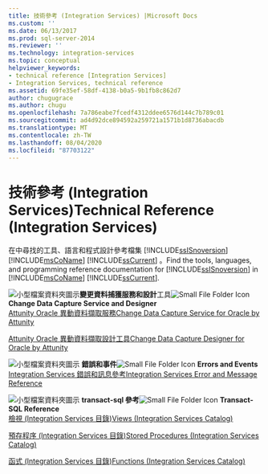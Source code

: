 ```yaml
---
title: 技術參考 (Integration Services) |Microsoft Docs
ms.custom: ''
ms.date: 06/13/2017
ms.prod: sql-server-2014
ms.reviewer: ''
ms.technology: integration-services
ms.topic: conceptual
helpviewer_keywords:
- technical reference [Integration Services]
- Integration Services, technical reference
ms.assetid: 69fe35ef-58df-4138-b0a5-9b1fb8c862d7
author: chugugrace
ms.author: chugu
ms.openlocfilehash: 7a786eabe7fcedf4312ddee6576d144c7b789c01
ms.sourcegitcommit: ad4d92dce894592a259721a1571b1d8736abacdb
ms.translationtype: MT
ms.contentlocale: zh-TW
ms.lasthandoff: 08/04/2020
ms.locfileid: "87703122"
---
```

# <a name="technical-reference-integration-services"></a><span data-ttu-id="13d9d-102">技術參考 (Integration Services)</span><span class="sxs-lookup"><span data-stu-id="13d9d-102">Technical Reference (Integration Services)</span></span>
  <span data-ttu-id="13d9d-103">在中尋找的工具、語言和程式設計參考檔集 [!INCLUDE[ssISnoversion](../includes/ssisnoversion-md.md)] [!INCLUDE[msCoName](../includes/msconame-md.md)] [!INCLUDE[ssCurrent](../includes/sscurrent-md.md)] 。</span><span class="sxs-lookup"><span data-stu-id="13d9d-103">Find the tools, languages, and programming reference documentation for [!INCLUDE[ssISnoversion](../includes/ssisnoversion-md.md)] in [!INCLUDE[msCoName](../includes/msconame-md.md)] [!INCLUDE[ssCurrent](../includes/sscurrent-md.md)].</span></span>  
  
 <span data-ttu-id="13d9d-104">![小型檔案資料夾圖示](media/filefolder-small.gif "小型檔案資料夾圖示")**變更資料捕獲服務和設計**工具</span><span class="sxs-lookup"><span data-stu-id="13d9d-104">![Small File Folder Icon](media/filefolder-small.gif "Small File Folder Icon") **Change Data Capture Service and Designer**</span></span>  
 [<span data-ttu-id="13d9d-105">Attunity Oracle 異動資料擷取服務</span><span class="sxs-lookup"><span data-stu-id="13d9d-105">Change Data Capture Service for Oracle by Attunity</span></span>](change-data-capture/change-data-capture-service-for-oracle-by-attunity.md)  
  
 [<span data-ttu-id="13d9d-106">Attunity Oracle 異動資料擷取設計工具</span><span class="sxs-lookup"><span data-stu-id="13d9d-106">Change Data Capture Designer for Oracle by Attunity</span></span>](change-data-capture/change-data-capture-designer-for-oracle-by-attunity.md)  
  
 <span data-ttu-id="13d9d-107">![小型檔案資料夾圖示](media/filefolder-small.gif "小型檔案資料夾圖示") **錯誤和事件**</span><span class="sxs-lookup"><span data-stu-id="13d9d-107">![Small File Folder Icon](media/filefolder-small.gif "Small File Folder Icon") **Errors and Events**</span></span>  
 [<span data-ttu-id="13d9d-108">Integration Services 錯誤和訊息參考</span><span class="sxs-lookup"><span data-stu-id="13d9d-108">Integration Services Error and Message Reference</span></span>](../../2014/integration-services/integration-services-error-and-message-reference.md)  
  
 <span data-ttu-id="13d9d-109">![小型檔案資料夾圖示](media/filefolder-small.gif "小型檔案資料夾圖示") **transact-sql 參考**</span><span class="sxs-lookup"><span data-stu-id="13d9d-109">![Small File Folder Icon](media/filefolder-small.gif "Small File Folder Icon") **Transact-SQL Reference**</span></span>  
 [<span data-ttu-id="13d9d-110">檢視 &#40;Integration Services 目錄&#41;</span><span class="sxs-lookup"><span data-stu-id="13d9d-110">Views &#40;Integration Services Catalog&#41;</span></span>](/sql/integration-services/system-views/views-integration-services-catalog)  
  
 [<span data-ttu-id="13d9d-111">預存程序 &#40;Integration Services 目錄&#41;</span><span class="sxs-lookup"><span data-stu-id="13d9d-111">Stored Procedures &#40;Integration Services Catalog&#41;</span></span>](/sql/integration-services/system-stored-procedures/stored-procedures-integration-services-catalog)  
  
 [<span data-ttu-id="13d9d-112">函式 &#40;Integration Services 目錄&#41;</span><span class="sxs-lookup"><span data-stu-id="13d9d-112">Functions &#40;Integration Services Catalog&#41;</span></span>](performance/performance-counters.md)  
  
  
